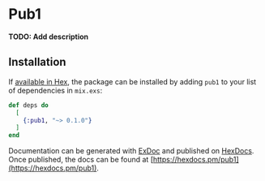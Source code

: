 # Pub1

**TODO: Add description**

## Installation

If [available in Hex](https://hex.pm/docs/publish), the package can be installed
by adding `pub1` to your list of dependencies in `mix.exs`:

```elixir
def deps do
  [
    {:pub1, "~> 0.1.0"}
  ]
end
```

Documentation can be generated with [ExDoc](https://github.com/elixir-lang/ex_doc)
and published on [HexDocs](https://hexdocs.pm). Once published, the docs can
be found at [https://hexdocs.pm/pub1](https://hexdocs.pm/pub1).

